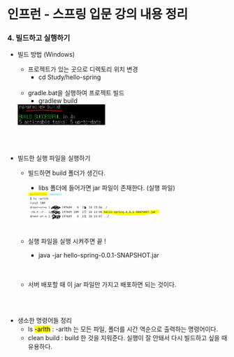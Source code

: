# 인프런 - 스프링 입문 강의 내용 정리

### 4. 빌드하고 실행하기

- 빌드 방법 (Windows)

  - 프로젝트가 있는 곳으로 디렉토리 위치 변경 
    - cd Study/hello-spring

  <br/>

  - gradle.bat을 실행하여 프로젝트 빌드
    - gradlew build

  <img src='resources/build1.JPG' width='200px'>

<br/>

<br/>

- 빌드한 실행 파일을 실행하기

  - 빌드하면 build 폴더가 생긴다.

    - libs 폴더에 들어가면 jar 파일이 존재한다. (실행 파일)

    <img src='resources/build2.JPG' width='300px'>

  <br/>

  - 실행 파일을 실행 시켜주면 끝 !

    - java -jar hello-spring-0.0.1-SNAPSHOT.jar

    <br/>

    <br/>

  - 서버 배포할 때 이 jar 파일만 가지고 배포하면 되는 것이다.

<br/>

<br/>

- 생소한 명령어들 정리
  - ls <mark>-arlth</mark> : -arlth 는 모든 파일, 폴더를 시간 역순으로 출력하는 명령어이다.
  - clean build : build 한 것을 지워준다. 실행이 잘 안돼서 다시 빌드하고 싶을 때 유용하다.
